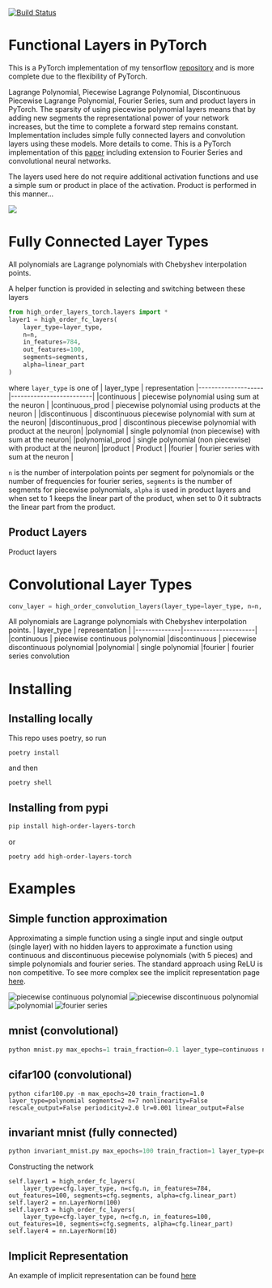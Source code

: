 [![Build Status](https://travis-ci.org/jloveric/high-order-layers-torch.svg?branch=master)](https://travis-ci.org/jloveric/high-order-layers-torch)

# Functional Layers in PyTorch

This is a PyTorch implementation of my tensorflow [repository](https://github.com/jloveric/high-order-layers) and is more complete due to the flexibility of PyTorch.

Lagrange Polynomial, Piecewise Lagrange Polynomial, Discontinuous Piecewise Lagrange Polynomial, Fourier Series, sum and product layers in PyTorch.  The sparsity of using piecewise polynomial layers means that by adding new segments the representational power of your network increases, but the time to complete a forward step remains constant.  Implementation includes simple fully connected layers and convolution layers using these models.  More details to come.  This is a PyTorch implementation of this [paper](https://www.researchgate.net/publication/276923198_Discontinuous_Piecewise_Polynomial_Neural_Networks) including extension to Fourier Series and convolutional neural networks.

The layers used here do not require additional activation functions and use a simple sum or product in place of the activation.  Product is performed in this manner...

<img src="https://render.githubusercontent.com/render/math?math=product=(1 %2B f_{0})(1 %2B f_{1})...(1 %2B f_{n})-1">

# Fully Connected Layer Types
All polynomials are Lagrange polynomials with Chebyshev interpolation points.

A helper function is provided in selecting and switching between these layers

```python
from high_order_layers_torch.layers import *
layer1 = high_order_fc_layers(
    layer_type=layer_type,
    n=n, 
    in_features=784,
    out_features=100,
    segments=segments,
    alpha=linear_part
)
```

where `layer_type` is one of
| layer_type          | representation
|--------------------|-------------------------|
|continuous         |  piecewise polynomial using sum at the neuron |
|continuous_prod    |  piecewise polynomial using products at the neuron |
|discontinuous      |  discontinuous piecewise polynomial with sum at the neuron|
|discontinuous_prod | discontinous piecewise polynomial with product at the neuron|
|polynomial | single polynomial (non piecewise) with sum at the neuron|
|polynomial_prod | single polynomial (non piecewise) with product at the neuron|
|product | Product |
|fourier | fourier series with sum at the neuron |



`n` is the number of interpolation points per segment for polynomials or the number of frequencies for fourier series, `segments` is the number of segments for piecewise polynomials, `alpha` is used in product layers and when set to 1 keeps the linear part of the product, when set to 0 it subtracts the linear part from the product.

## Product Layers

Product layers

# Convolutional Layer Types

```python
conv_layer = high_order_convolution_layers(layer_type=layer_type, n=n, in_channels=3, out_channels=6, kernel_size=5, segments=segments, rescale_output=rescale_output, periodicity=periodicity)
```         

All polynomials are Lagrange polynomials with Chebyshev interpolation points.
| layer_type   | representation       |
|--------------|----------------------|
|continuous   | piecewise continuous polynomial
|discontinuous | piecewise discontinuous polynomial
|polynomial | single polynomial
|fourier | fourier series convolution

# Installing

## Installing locally

This repo uses poetry, so run

```
poetry install
```

and then

```
poetry shell
```

## Installing from pypi

```bash
pip install high-order-layers-torch
```

or

```
poetry add high-order-layers-torch
```

# Examples

## Simple function approximation

Approximating a simple function using a single input and single output (single layer) with no hidden layers
to approximate a function using continuous and discontinuous piecewise polynomials (with 5 pieces) and simple
polynomials and fourier series.  The standard approach using ReLU is non competitive.  To see more complex see
the implicit representation page [here](https://github.com/jloveric/high-order-implicit-representation).

![piecewise continuous polynomial](plots/piecewise_continuous.png)
![piecewise discontinuous polynomial](plots/piecewise_discontinuous.png)
![polynomial](plots/polynomial.png)
![fourier series](plots/fourier_series.png)

## mnist (convolutional)

```python
python mnist.py max_epochs=1 train_fraction=0.1 layer_type=continuous n=4 segments=2
```

## cifar100 (convolutional)

```
python cifar100.py -m max_epochs=20 train_fraction=1.0 layer_type=polynomial segments=2 n=7 nonlinearity=False rescale_output=False periodicity=2.0 lr=0.001 linear_output=False
```

## invariant mnist (fully connected)

```python
python invariant_mnist.py max_epochs=100 train_fraction=1 layer_type=polynomial n=5
```

Constructing the network

```
self.layer1 = high_order_fc_layers(
    layer_type=cfg.layer_type, n=cfg.n, in_features=784, out_features=100, segments=cfg.segments, alpha=cfg.linear_part)
self.layer2 = nn.LayerNorm(100)
self.layer3 = high_order_fc_layers(
    layer_type=cfg.layer_type, n=cfg.n, in_features=100, out_features=10, segments=cfg.segments, alpha=cfg.linear_part)
self.layer4 = nn.LayerNorm(10)
```

## Implicit Representation

An example of implicit representation can be found [here](https://github.com/jloveric/high-order-implicit-representation)
